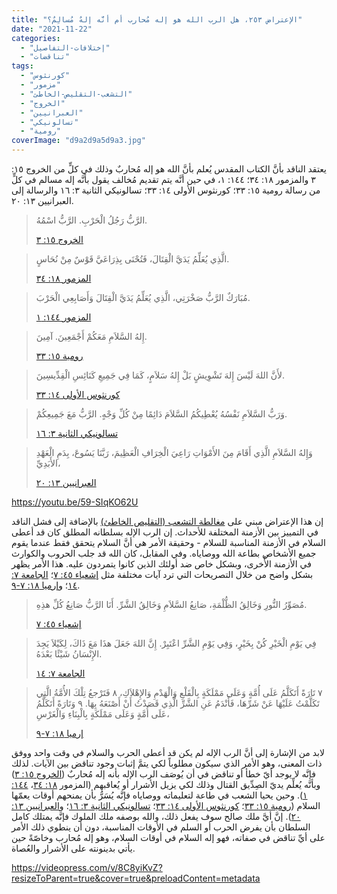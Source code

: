 ```yaml
---
title: "الإعتراض ٢٥٣، هل الرب الله هو إله مُحارب أم أنَّه إلهٌ مُسالِمٌ؟"
date: "2021-11-22"
categories: 
  - "إختلافات-التفاصيل"
  - "تناقضات"
tags: 
  - "كورنثوس"
  - "مزمور"
  - "التشعب-التقليص-الخاطئ"
  - "الخروج"
  - "العبرانيين"
  - "تسالونيكي"
  - "رومية"
coverImage: "d9a2d9a5d9a3.jpg"
---
```


يعتقد الناقد بأنَّ الكتاب المقدس يُعلم بأنَّ الله هو إله مُحاربٌ وذلك في كلٍّ من الخروج ١٥: ٣ والمزمور ١٨: ٣٤؛ ١٤٤: ١، في حين أنَّه يتم تقديم مُخالف يقول بأنَّه إله مسالم في كلٍّ من رسالة رومية ١٥: ٣٣؛ كورنثوس الأولى ١٤: ٣٣؛ تسالونيكي الثانية ٣: ١٦ والرسالة إلى العبرانيين ١٣: ٢٠.

> الرَّبُّ رَجُلُ الْحَرْبِ. الرَّبُّ اسْمُهُ.  
> 
> [الخروج ١٥: ٣](https://my.bible.com/bible/101/EXO.15.3)

> الَّذِي يُعَلِّمُ يَدَيَّ الْقِتَالَ، فَتُحْنَى بِذِرَاعَيَّ قَوْسٌ مِنْ نُحَاسٍ.  
> 
> [المزمور ١٨: ٣٤](https://my.bible.com/bible/101/PSA.18.34)

> مُبَارَكٌ الرَّبُّ صَخْرَتِي، الَّذِي يُعَلِّمُ يَدَيَّ الْقِتَالَ وَأَصَابِعِي الْحَرْبَ.
> 
> [المزمور ١٤٤: ١](https://my.bible.com/bible/101/PSA.144.1)

> إِلهُ السَّلاَمِ مَعَكُمْ أَجْمَعِينَ. آمِينَ.
> 
> [رومية ١٥: ٣٣](https://my.bible.com/bible/101/ROM.15.33)

> لأَنَّ اللهَ لَيْسَ إِلهَ تَشْوِيشٍ بَلْ إِلهُ سَلاَمٍ، كَمَا فِي جَمِيعِ كَنَائِسِ الْقِدِّيسِينَ.
> 
> [كورنثوس الأولى ١٤: ٣٣](https://my.bible.com/bible/101/1CO.14.33)

> وَرَبُّ السَّلاَمِ نَفْسُهُ يُعْطِيكُمُ السَّلاَمَ دَائِمًا مِنْ كُلِّ وَجْهٍ. الرَّبُّ مَعَ جَمِيعِكُمْ.
> 
> [تسالونيكي الثانية ٣: ١٦](https://my.bible.com/bible/101/2TH.3.16)

> وَإِلهُ السَّلاَمِ الَّذِي أَقَامَ مِنَ الأَمْوَاتِ رَاعِيَ الْخِرَافِ الْعَظِيمَ، رَبَّنَا يَسُوعَ، بِدَمِ الْعَهْدِ الأَبَدِيِّ،
> 
> [العبرانيين ١٣: ٢٠](https://my.bible.com/bible/101/HEB.13.20)

https://youtu.be/59-SIqKO62U

إن هذا الإعتراض مبني على [مغالطة التشعب (التقليص الخاطئ)](https://reasonofhope.com/2019/07/25/bifurcation/) بالإضافة إلى فشل الناقد في التمييز بين الأزمنة المختلفة للأحداث. إن الرب الإله بسلطانه المطلق كان قد أعطى السلام في الأزمنة المناسبة للسلام - وحقيقة الأمر هي أنَّ السلام يتحقق فقط عندما يقوم جميع الأشخاص بطاعة الله ووصاياه. وفي المقابل، كان الله قد جلب الحروب والكوارث في الأزمنة الأُخرى، وبشكل خاص ضد أولئك الذين كانوا يتمردون عليه. هذا الأمر يظهر بشكل واضح من خلال التصريحات التي ترد آيات مختلفة مثل [إشعياء ٤٥: ٧](https://my.bible.com/bible/101/ISA.45.7)؛ [الجامعة ٧: ١٤](https://my.bible.com/bible/101/ECC.7.14)؛ و[إرميا ١٨: ٧-٩](https://my.bible.com/bible/101/JER.18.7-9).

> مُصَوِّرُ النُّورِ وَخَالِقُ الظُّلْمَةِ، صَانِعُ السَّلاَمِ وَخَالِقُ الشَّرِّ. أَنَا الرَّبُّ صَانِعُ كُلِّ هذِهِ.
> 
> [إشعياء ٤٥: ٧](https://my.bible.com/bible/101/ISA.45.7)

> فِي يَوْمِ الْخَيْرِ كُنْ بِخَيْرٍ، وَفِي يَوْمِ الشَّرِّ اعْتَبِرْ. إِنَّ اللهَ جَعَلَ هذَا مَعَ ذَاكَ، لِكَيْلاَ يَجِدَ الإِنْسَانُ شَيْئًا بَعْدَهُ.
> 
> [الجامعة ٧: ١٤](https://my.bible.com/bible/101/ECC.7.14)

> ٧ تَارَةً أَتَكَلَّمُ عَلَى أُمَّةٍ وَعَلَى مَمْلَكَةٍ بِالْقَلْعِ وَالْهَدْمِ وَالإِهْلاَكِ، ٨ فَتَرْجعُ تِلْكَ الأُمَّةُ الَّتِي تَكَلَّمْتُ عَلَيْهَا عَنْ شَرِّهَا، فَأَنْدَمُ عَنِ الشَّرِّ الَّذِي قَصَدْتُ أَنْ أَصْنَعَهُ بِهَا. ٩ وَتَارَةً أَتَكَلَّمُ عَلَى أُمَّةٍ وَعَلَى مَمْلَكَةٍ بِالْبِنَاءِ وَالْغَرْسِ،
> 
> [إرميا ١٨: ٧-٩](https://my.bible.com/bible/101/JER.18.7-9)

لابد من الإشارة إلى أنَّ الرب الإله لم يكن قد أعطى الحرب والسلام في وقت واحد ووفق ذات المعنى، وهو الأمر الذي سيكون مطلوباً لكي يتمَّ إثبات وجود تناقض بين الآيات. لذلك فإنَّه لا يوجد أيّ خطأ أو تناقض في أن يُوصَف الرب الإله بأنه إله مُحاربٌ ([الخروج ١٥: ٣](https://my.bible.com/bible/101/EXO.15.3)) وبأنَّه يُعلِّم يديّ الصِدِّيق القتال وذلك لكي يزيل الأشرار أو يُعاقبهم (المزمور [١٨: ٣٤](https://my.bible.com/bible/101/PSA.34.18)، [١٤٤: ١](https://my.bible.com/bible/101/PSA.144.1)). وحين يحيا الشعب في طاعة لتعليماته ووصاياه فإنَّه يُسَرُّ بأن يمنحهم أوقات يعمّها السلام ([رومية ١٥: ٣٣](https://my.bible.com/bible/101/ROM.15.33)؛ [كورنثوس الأولى ١٤: ٣٣](https://my.bible.com/bible/101/1CO.14.33)؛ [تسالونيكي الثانية ٣: ١٦](https://my.bible.com/bible/101/2TH.3.16)؛ و[العبرانيين ١٣: ٢٠](https://my.bible.com/bible/101/HEB.13.20)). إنَّ أيَّ ملك صالح سوف يفعل ذلك، والله بوصفه ملك الملوك فإنَّه يمتلك كامل السلطان بأن يفرض الحرب أو السلم في الأوقات المناسبة، دون أن ينطوي ذلك الأمر على أيِّ تناقض في صفاته، فهو إله السلام في أوقات السلام، وهو إله مُحارب وخاصّةً حين يأتي بدينونته على الأشرار والعُصاة.

https://videopress.com/v/8C8yiKvZ?resizeToParent=true&cover=true&preloadContent=metadata
